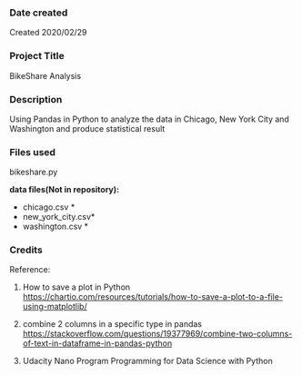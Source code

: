 ### Date created
Created 2020/02/29

### Project Title
BikeShare Analysis

### Description
Using Pandas in Python to analyze the data in Chicago, New York City and Washington and produce statistical result

### Files used
bikeshare.py

**data files(Not in repository):**
* chicago.csv      *
* new_york_city.csv*
* washington.csv   *

### Credits
Reference:
1. How to save a plot in Python
https://chartio.com/resources/tutorials/how-to-save-a-plot-to-a-file-using-matplotlib/

2. combine 2 columns in a specific type in pandas
https://stackoverflow.com/questions/19377969/combine-two-columns-of-text-in-dataframe-in-pandas-python

3. Udacity Nano Program Programming for Data Science with Python
